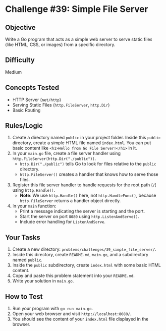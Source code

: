 # Challenge #39: Simple File Server

## Objective
Write a Go program that acts as a simple web server to serve static files (like HTML, CSS, or images) from a specific directory.

## Difficulty
Medium

## Concepts Tested
* HTTP Server (`net/http`)
* Serving Static Files (`http.FileServer`, `http.Dir`)
* Basic Routing

## Rules/Logic
1.  Create a directory named `public` in your project folder. Inside this `public` directory, create a simple HTML file named `index.html`. You can put basic content like `<h1>Hello from Go File Server!</h1>` in it.
2.  In your `main.go` file, create a file server handler using `http.FileServer(http.Dir("./public"))`.
    * `http.Dir("./public")` tells Go to look for files relative to the `public` directory.
    * `http.FileServer()` creates a handler that knows how to serve those files.
3.  Register this file server handler to handle requests for the root path (`/`) using `http.Handle()`.
    * **Note**: We use `http.Handle()` here, not `http.HandleFunc()`, because `http.FileServer` returns a handler object directly.
4.  In your `main` function:
    * Print a message indicating the server is starting and the port.
    * Start the server on port `8080` using `http.ListenAndServe()`.
    * Include error handling for `ListenAndServe`.

## Your Tasks
1.  Create a new directory: `problems/challenges/39_simple_file_server/`.
2.  Inside this directory, create `README.md`, `main.go`, and a subdirectory named `public`.
3.  Inside the `public` subdirectory, create `index.html` with some basic HTML content.
4.  Copy and paste this problem statement into your `README.md`.
5.  Write your solution in `main.go`.

## How to Test
1.  Run your program with `go run main.go`.
2.  Open your web browser and visit `http://localhost:8080/`.
3.  You should see the content of your `index.html` file displayed in the browser.
